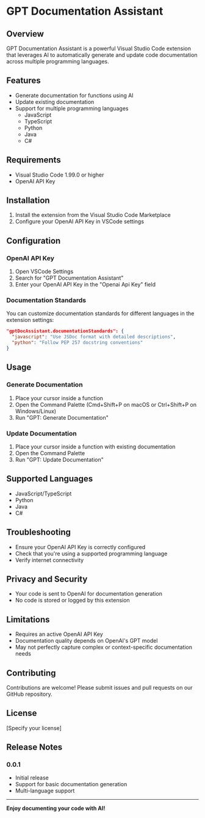 # GPT Documentation Assistant

## Overview

GPT Documentation Assistant is a powerful Visual Studio Code extension that leverages AI to automatically generate and update code documentation across multiple programming languages.

## Features

- Generate documentation for functions using AI
- Update existing documentation
- Support for multiple programming languages
  - JavaScript
  - TypeScript
  - Python
  - Java
  - C#

## Requirements

- Visual Studio Code 1.99.0 or higher
- OpenAI API Key

## Installation

1. Install the extension from the Visual Studio Code Marketplace
2. Configure your OpenAI API Key in VSCode settings

## Configuration

### OpenAI API Key
1. Open VSCode Settings
2. Search for "GPT Documentation Assistant"
3. Enter your OpenAI API Key in the "Openai Api Key" field

### Documentation Standards
You can customize documentation standards for different languages in the extension settings:

```json
"gptDocAssistant.documentationStandards": {
  "javascript": "Use JSDoc format with detailed descriptions",
  "python": "Follow PEP 257 docstring conventions"
}
```

## Usage

### Generate Documentation
1. Place your cursor inside a function
2. Open the Command Palette (Cmd+Shift+P on macOS or Ctrl+Shift+P on Windows/Linux)
3. Run "GPT: Generate Documentation"

### Update Documentation
1. Place your cursor inside a function with existing documentation
2. Open the Command Palette
3. Run "GPT: Update Documentation"

## Supported Languages

- JavaScript/TypeScript
- Python
- Java
- C#

## Troubleshooting

- Ensure your OpenAI API Key is correctly configured
- Check that you're using a supported programming language
- Verify internet connectivity

## Privacy and Security

- Your code is sent to OpenAI for documentation generation
- No code is stored or logged by this extension

## Limitations

- Requires an active OpenAI API Key
- Documentation quality depends on OpenAI's GPT model
- May not perfectly capture complex or context-specific documentation needs

## Contributing

Contributions are welcome! Please submit issues and pull requests on our GitHub repository.

## License

[Specify your license]

## Release Notes

### 0.0.1
- Initial release
- Support for basic documentation generation
- Multi-language support

---

**Enjoy documenting your code with AI!**